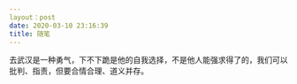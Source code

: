 ```yaml
---
layout：post
date: 2020-03-10 23:16:39
title: 随笔
---
```

去武汉是一种勇气，下不下跪是他的自我选择，不是他人能强求得了的，我们可以批判、指责，但要合情合理、道义并存。
